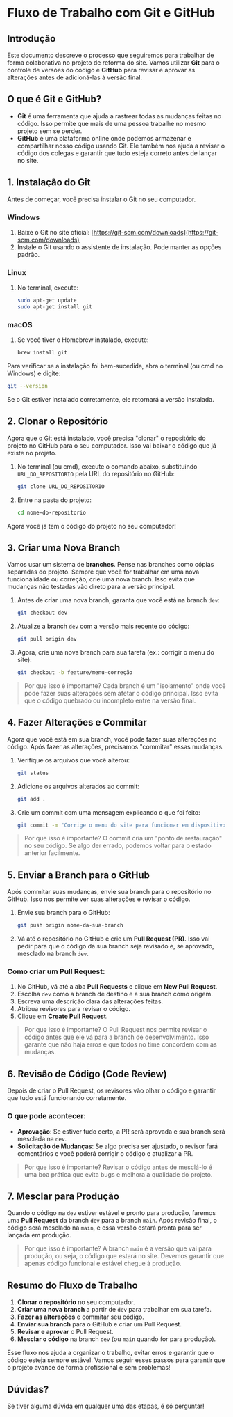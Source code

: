 # Fluxo de Trabalho com Git e GitHub

## Introdução

Este documento descreve o processo que seguiremos para trabalhar de forma colaborativa no projeto de reforma do site. Vamos utilizar **Git** para o controle de versões do código e **GitHub** para revisar e aprovar as alterações antes de adicioná-las à versão final.

## O que é Git e GitHub?

-   **Git** é uma ferramenta que ajuda a rastrear todas as mudanças feitas no código. Isso permite que mais de uma pessoa trabalhe no mesmo projeto sem se perder.
-   **GitHub** é uma plataforma online onde podemos armazenar e compartilhar nosso código usando Git. Ele também nos ajuda a revisar o código dos colegas e garantir que tudo esteja correto antes de lançar no site.

## 1. Instalação do Git

Antes de começar, você precisa instalar o Git no seu computador.

### Windows

1. Baixe o Git no site oficial: [https://git-scm.com/downloads](https://git-scm.com/downloads)
2. Instale o Git usando o assistente de instalação. Pode manter as opções padrão.

### Linux

1. No terminal, execute:
    ```bash
    sudo apt-get update
    sudo apt-get install git
    ```

### macOS

1. Se você tiver o Homebrew instalado, execute:
    ```bash
    brew install git
    ```

Para verificar se a instalação foi bem-sucedida, abra o terminal (ou cmd no Windows) e digite:

```bash
git --version
```

Se o Git estiver instalado corretamente, ele retornará a versão instalada.

## 2. Clonar o Repositório

Agora que o Git está instalado, você precisa "clonar" o repositório do projeto no GitHub para o seu computador. Isso vai baixar o código que já existe no projeto.

1. No terminal (ou cmd), execute o comando abaixo, substituindo `URL_DO_REPOSITORIO` pela URL do repositório no GitHub:

    ```bash
    git clone URL_DO_REPOSITORIO
    ```

2. Entre na pasta do projeto:
    ```bash
    cd nome-do-repositorio
    ```

Agora você já tem o código do projeto no seu computador!

## 3. Criar uma Nova Branch

Vamos usar um sistema de **branches**. Pense nas branches como cópias separadas do projeto. Sempre que você for trabalhar em uma nova funcionalidade ou correção, crie uma nova branch. Isso evita que mudanças não testadas vão direto para a versão principal.

1. Antes de criar uma nova branch, garanta que você está na branch `dev`:

    ```bash
    git checkout dev
    ```

2. Atualize a branch `dev` com a versão mais recente do código:

    ```bash
    git pull origin dev
    ```

3. Agora, crie uma nova branch para sua tarefa (ex.: corrigir o menu do site):
    ```bash
    git checkout -b feature/menu-correção
    ```

> Por que isso é importante? Cada branch é um "isolamento" onde você pode fazer suas alterações sem afetar o código principal. Isso evita que o código quebrado ou incompleto entre na versão final.

## 4. Fazer Alterações e Commitar

Agora que você está em sua branch, você pode fazer suas alterações no código. Após fazer as alterações, precisamos "commitar" essas mudanças.

1. Verifique os arquivos que você alterou:

    ```bash
    git status
    ```

2. Adicione os arquivos alterados ao commit:

    ```bash
    git add .
    ```

3. Crie um commit com uma mensagem explicando o que foi feito:
    ```bash
    git commit -m "Corrige o menu do site para funcionar em dispositivos móveis"
    ```

> Por que isso é importante? O commit cria um "ponto de restauração" no seu código. Se algo der errado, podemos voltar para o estado anterior facilmente.

## 5. Enviar a Branch para o GitHub

Após commitar suas mudanças, envie sua branch para o repositório no GitHub. Isso nos permite ver suas alterações e revisar o código.

1. Envie sua branch para o GitHub:

    ```bash
    git push origin nome-da-sua-branch
    ```

2. Vá até o repositório no GitHub e crie um **Pull Request (PR)**. Isso vai pedir para que o código da sua branch seja revisado e, se aprovado, mesclado na branch `dev`.

### Como criar um Pull Request:

1. No GitHub, vá até a aba **Pull Requests** e clique em **New Pull Request**.
2. Escolha `dev` como a branch de destino e a sua branch como origem.
3. Escreva uma descrição clara das alterações feitas.
4. Atribua revisores para revisar o código.
5. Clique em **Create Pull Request**.

> Por que isso é importante? O Pull Request nos permite revisar o código antes que ele vá para a branch de desenvolvimento. Isso garante que não haja erros e que todos no time concordem com as mudanças.

## 6. Revisão de Código (Code Review)

Depois de criar o Pull Request, os revisores vão olhar o código e garantir que tudo está funcionando corretamente.

### O que pode acontecer:

-   **Aprovação**: Se estiver tudo certo, a PR será aprovada e sua branch será mesclada na `dev`.
-   **Solicitação de Mudanças**: Se algo precisa ser ajustado, o revisor fará comentários e você poderá corrigir o código e atualizar a PR.

> Por que isso é importante? Revisar o código antes de mesclá-lo é uma boa prática que evita bugs e melhora a qualidade do projeto.

## 7. Mesclar para Produção

Quando o código na `dev` estiver estável e pronto para produção, faremos uma **Pull Request** da branch `dev` para a branch `main`. Após revisão final, o código será mesclado na `main`, e essa versão estará pronta para ser lançada em produção.

> Por que isso é importante? A branch `main` é a versão que vai para produção, ou seja, o código que estará no site. Devemos garantir que apenas código funcional e estável chegue à produção.

## Resumo do Fluxo de Trabalho

1. **Clonar o repositório** no seu computador.
2. **Criar uma nova branch** a partir de `dev` para trabalhar em sua tarefa.
3. **Fazer as alterações** e commitar seu código.
4. **Enviar sua branch** para o GitHub e criar um Pull Request.
5. **Revisar e aprovar** o Pull Request.
6. **Mesclar o código** na branch `dev` (ou `main` quando for para produção).

Esse fluxo nos ajuda a organizar o trabalho, evitar erros e garantir que o código esteja sempre estável. Vamos seguir esses passos para garantir que o projeto avance de forma profissional e sem problemas!

## Dúvidas?

Se tiver alguma dúvida em qualquer uma das etapas, é só perguntar!
